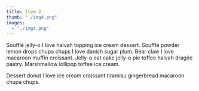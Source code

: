 ```yaml
---
title: Item 2
thumb: "./img4.png"
images:
  - "./img4.png"
---
```

Soufflé jelly-o I love halvah topping ice cream dessert. Soufflé powder lemon drops chupa chups I love danish sugar plum. Bear claw I love macaroon muffin croissant. Jelly-o oat cake jelly-o pie toffee halvah dragée pastry. Marshmallow lollipop toffee ice cream.

Dessert donut I love ice cream croissant tiramisu gingerbread macaroon chupa chups.
